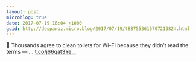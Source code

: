 ```yaml
---
layout: post
microblog: true
date: 2017-07-19 16:04 +1000
guid: http://desparoz.micro.blog/2017/07/19/t887553615707213824.html
---
```

🔗 Thousands agree to clean toilets for Wi-Fi because they didn’t read the terms — ... [t.co/j66qat3Ye...](https://t.co/j66qat3YeL)
